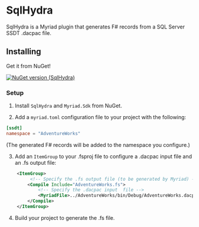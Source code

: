 # SqlHydra
SqlHydra is a Myriad plugin that generates F# records from a SQL Server SSDT .dacpac file.

## Installing
Get it from NuGet!

[![NuGet version (SqlHydra)](https://img.shields.io/nuget/v/SqlHydra.svg?style=flat-square)](https://www.nuget.org/packages/SqlHydra/)

### Setup

1) Install `SqlHydra` and `Myriad.Sdk` from NuGet.

2) Add a `myriad.toml` configuration file to your project with the following:

```toml
[ssdt]
namespace = "AdventureWorks"
```

(The generated F# records will be added to the namespace you configure.)

3) Add an `ItemGroup` to your .fsproj file to configure a .dacpac input file and an .fs output file:

```xml
    <ItemGroup>
         <!-- Specify the .fs output file (to be generated by Myriad) -->
        <Compile Include="AdventureWorks.fs">
            <!-- Specify the .dacpac input  file -->
            <MyriadFile>../AdventureWorks/bin/Debug/AdventureWorks.dacpac</MyriadFile>
        </Compile>
    </ItemGroup>

```

4) Build your project to generate the .fs file.
